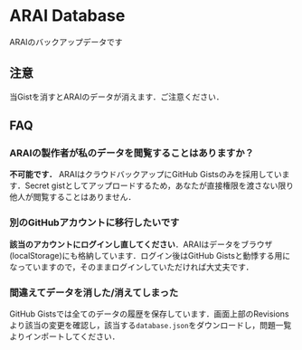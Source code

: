# ARAI Database
ARAIのバックアップデータです

## 注意
当Gistを消すとARAIのデータが消えます．ご注意ください．

## FAQ

### ARAIの製作者が私のデータを閲覧することはありますか？
**不可能です．** ARAIはクラウドバックアップにGitHub Gistsのみを採用しています．Secret gistとしてアップロードするため，あなたが直接権限を渡さない限り他人が閲覧することはありません．

### 別のGitHubアカウントに移行したいです
**該当のアカウントにログインし直してください**．ARAIはデータをブラウザ(localStorage)にも格納しています．ログイン後はGitHub Gistsと動悸する用になっていますので，そのままログインしていただければ大丈夫です．

### 間違えてデータを消した/消えてしまった
GitHub Gistsでは全てのデータの履歴を保存しています．画面上部のRevisionsより該当の変更を確認し，該当する`database.json`をダウンロードし，問題一覧よりインポートしてください．